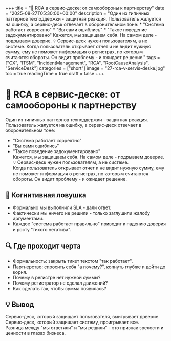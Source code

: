 +++
title = "🧠 RCA в сервис-деске: от самообороны к партнерству"
date = "2025-08-27T05:30:00+00:00"
description = "Один из типичных паттернов техподдержки - защитная реакция. Пользователь жалуется на ошибку, а сервис-деск отвечает в оборонительном тоне: * \"Система работает корректно\" * \"Вы сами ошиблись\" * \"Такое поведение задокументировано\" Кажется, мы защищаем себя. На самом деле - подрываем доверие. 💡 Сервис-деск нужен пользователям, а не системе. Когда пользователь открывает отчет и не видит нужную сумму, ему не поможет информация о регистрах, по которым считаются обороты. Он видит проблему - и ожидает решение."
tags = ["CX", "ITSM", "IncidentManagement", "RCA", "RootCauseAnalysis", "ServiceDesk"]
categories = ["short"]
image = "27-rca-v-servis-deske.jpg"
toc = true
readingTime = true
draft = false
+++

# 🧠 RCA в сервис-деске: от самообороны к партнерству  
  
Один из типичных паттернов техподдержки - защитная реакция. Пользователь жалуется на ошибку, а сервис-деск отвечает в оборонительном тоне:  
* "Система работает корректно"  
* "Вы сами ошиблись"  
* "Такое поведение задокументировано"  
Кажется, мы защищаем себя. На самом деле - подрываем доверие.  
💡 Сервис-деск нужен пользователям, а не системе.  
Когда пользователь открывает отчет и не видит нужную сумму, ему не поможет информация о регистрах, по которым считаются обороты. Он видит проблему - и ожидает решение.  
  
## 🎯 Когнитивная ловушка  
* Формально мы выполнили SLA - дали ответ.  
* Фактически мы ничего не решили - только заглушили жалобу аргументами.  
* Каждое "система работает правильно" приводит к падению доверия и росту "тихого негатива".  
  
## 🔍 Где проходит черта  
* Формальность: закрыть тикет текстом "так работает".  
* Партнерство: спросить себя "а почему?", копнуть глубже и дойти до корня.  
* Почему в регистре нет нужной суммы?  
* Почему регистратор не сделал движений?  
* Как сделать так, чтобы сумма появилась?  
  
## 💡 Вывод  
Сервис-деск, который защищает пользователя, выигрывает доверие.  
Сервис-деск, который защищает систему, проигрывает все.  
Разница между "мы ответили" и "мы решили" - это признак зрелости и ценности в глазах бизнеса.  
